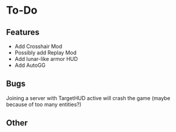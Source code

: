# To-Do

## Features

- Add Crosshair Mod
- Possibly add Replay Mod
- Add lunar-like armor HUD
- Add AutoGG

## Bugs

Joining a server with TargetHUD active will crash the game (maybe because of too many entities?)

## Other

